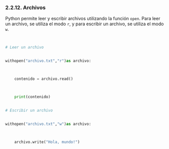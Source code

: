 ### 2.2.12. Archivos

Python permite leer y escribir archivos utilizando la función `open`. Para leer un archivo, se utiliza el modo `r`, y para escribir un archivo, se utiliza el modo `w`.

```python


# Leer un archivo


withopen("archivo.txt","r")as archivo:



    contenido = archivo.read()



    print(contenido)


# Escribir un archivo


withopen("archivo.txt","w")as archivo:



    archivo.write("Hola, mundo!")


```
